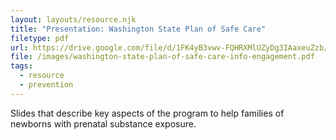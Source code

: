 ```yaml
---
layout: layouts/resource.njk
title: "Presentation: Washington State Plan of Safe Care"
filetype: pdf
url: https://drive.google.com/file/d/1FK4yB3vwv-FQHRXMlUZyDg3IAaxeuZzb/view
file: /images/washington-state-plan-of-safe-care-info-engagement.pdf
tags:
  - resource
  - prevention
---
```


Slides that describe key aspects of the program to help families of newborns with prenatal substance exposure. 
